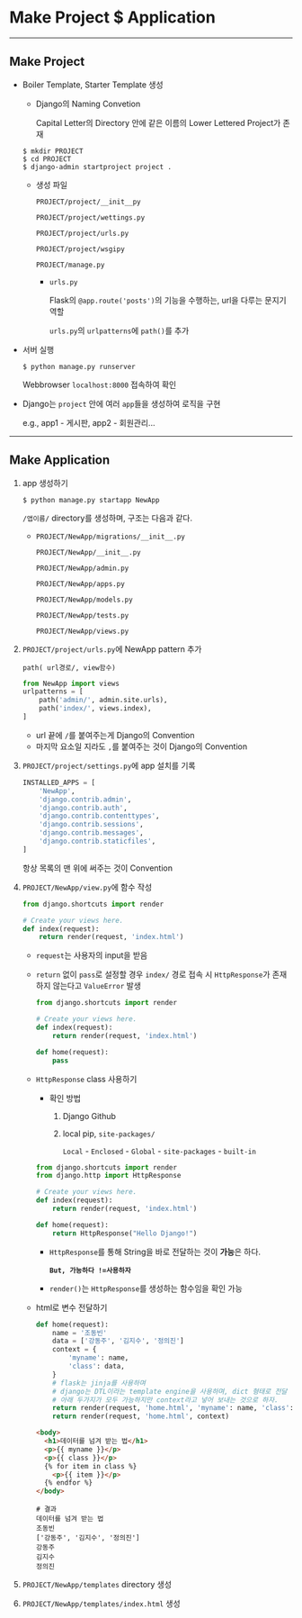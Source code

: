 # Make Project $ Application

---

## Make Project

- Boiler Template, Starter Template 생성

  - Django의 Naming Convetion

    Capital Letter의 Directory 안에 같은 이름의 Lower Lettered Project가 존재

  ```shell
  $ mkdir PROJECT
  $ cd PROJECT
  $ django-admin startproject project .
  ```

  - 생성 파일

    `PROJECT/project/__init__py`

    `PROJECT/project/wettings.py`

    `PROJECT/project/urls.py`

    `PROJECT/project/wsgipy`

    `PROJECT/manage.py`

    - `urls.py`

      Flask의 `@app.route('posts')`의 기능을 수행하는, url을 다루는 문지기 역할

      `urls.py`의 `urlpatterns`에 `path()`를 추가

- 서버 실행

  ```shell
  $ python manage.py runserver
  ```

  Webbrowser `localhost:8000` 접속하여 확인

- Django는 `project` 안에 여러 `app`들을 생성하여 로직을 구현

  e.g., app1 - 게시판, app2 - 회원관리...

---

## Make Application

1. app 생성하기

    ```shell
    $ python manage.py startapp NewApp
    ```

    `/앱이름/` directory를 생성하며, 구조는 다음과 같다.

    - `PROJECT/NewApp/migrations/__init__.py`

      `PROJECT/NewApp/__init__.py`

      `PROJECT/NewApp/admin.py`

      `PROJECT/NewApp/apps.py`

      `PROJECT/NewApp/models.py`

      `PROJECT/NewApp/tests.py`

      `PROJECT/NewApp/views.py`

2. `PROJECT/project/urls.py`에 NewApp pattern 추가

     `path( url경로/, view함수)`
     
     ```python
     from NewApp import views
     urlpatterns = [
         path('admin/', admin.site.urls),
         path('index/', views.index),
     ]
     ```
     
     - url 끝에 `/`를 붙여주는게 Django의 Convention
     - 마지막 요소일 지라도 `,`를 붙여주는 것이 Django의 Convention
     
3. `PROJECT/project/settings.py`에 app 설치를 기록

     ```python
     INSTALLED_APPS = [
         'NewApp',
         'django.contrib.admin',
         'django.contrib.auth',
         'django.contrib.contenttypes',
         'django.contrib.sessions',
         'django.contrib.messages',
         'django.contrib.staticfiles',
     ]
     ```

     항상 목록의 맨 위에 써주는 것이 Convention

4. `PROJECT/NewApp/view.py`에 함수 작성

   ```python
   from django.shortcuts import render
   
   # Create your views here.
   def index(request):
       return render(request, 'index.html')
   ```

   - `request`는 사용자의 input을 받음

   - `return` 없이 `pass`로 설정할 경우 `index/` 경로 접속 시 `HttpResponse`가 존재하지 않는다고 `ValueError` 발생

     ```python
     from django.shortcuts import render
     
     # Create your views here.
     def index(request):
         return render(request, 'index.html')
     
     def home(request):
         pass
     ```

   - `HttpResponse` class 사용하기

     - 확인 방법

       1. Django Github

       2. local pip, `site-packages/`

          `Local` - `Enclosed` -  `Global` - `site-packages` - `built-in`

     ```python
     from django.shortcuts import render
     from django.http import HttpResponse
     
     # Create your views here.
     def index(request):
         return render(request, 'index.html')
     
     def home(request):
         return HttpResponse("Hello Django!")
     ```

     - `HttpResponse`를 통해 String을 바로 전달하는 것이 **가능**은 하다.

       **`But, 가능하다 !=사용하자`**

     - `render()`는 `HttpResponse`를 생성하는 함수임을 확인 가능

   - html로 변수 전달하기

     ```python
     def home(request):
         name = '조동빈'
         data = ['강동주', '김지수', '정의진']
         context = {
             'myname': name,
             'class': data,
         }
         # flask는 jinja를 사용하며
         # django는 DTL이라는 template engine을 사용하며, dict 형태로 전달
         # 아래 두가지가 모두 가능하지만 context라고 넣어 보내는 것으로 하자.
         return render(request, 'home.html', 'myname': name, 'class': data)
         return render(request, 'home.html', context)
     ```

     ```html
     <body>
       <h1>데이터를 넘겨 받는 법</h1>
       <p>{{ myname }}</p>
       <p>{{ class }}</p>
       {% for item in class %}
         <p>{{ item }}</p>
       {% endfor %}
     </body>
     ```

     ```
     # 결과
     데이터를 넘겨 받는 법
     조동빈
     ['강동주', '김지수', '정의진']
     강동주
     김지수
     정의진
     ```

5. `PROJECT/NewApp/templates` directory 생성

6. `PROJECT/NewApp/templates/index.html` 생성

